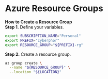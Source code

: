 # Azure Resource Groups

**How to Create a Resource Group**  
**Step 1.** Define your variables. 
```bash
export SUBSCRIPTION_NAME="Personal"
export PREFIX="cyberphor"
export RESOURCE_GROUP="${PREFIX}-rg"
```

**Step 2.** Create a resource group.
```bash
az group create \
  --name "${RESOURCE_GROUP}" \
  --location "${LOCATION}"
```